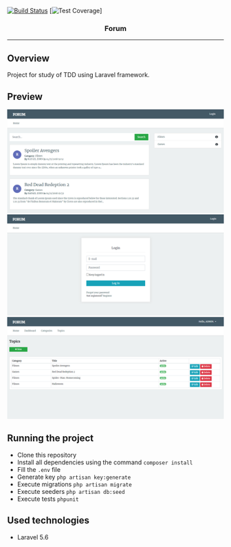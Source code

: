 [![Build Status](https://travis-ci.org/rafaelzorn/forum.svg?branch=master)](https://travis-ci.org/rafaelzorn/forum)
[![Test Coverage](https://img.shields.io/codecov/c/github/rafaelzorn/forum/master.svg)]

<p align="center">
   <h3 align="center">Forum</h3>
</p>

---

## Overview

Project for study of TDD using Laravel framework. 

## Preview

![forum-prieview-1](./preview-1.png)
![forum-prieview-2](./preview-2.png)
![forum-prieview-3](./preview-3.png)

## Running the project

- Clone this repository
- Install all dependencies using the command `composer install`
- Fill the `.env` file
- Generate key `php artisan key:generate`
- Execute migrations `php artisan migrate`
- Execute seeders `php artisan db:seed`
- Execute tests `phpunit`

## Used technologies

- Laravel 5.6
